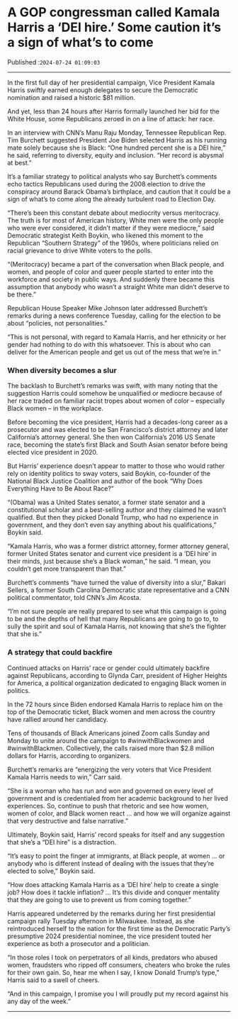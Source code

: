 # A GOP congressman called Kamala Harris a ‘DEI hire.’ Some caution it’s a sign of what’s to come

Published :`2024-07-24 01:09:03`

---

In the first full day of her presidential campaign, Vice President Kamala Harris swiftly earned enough delegates to secure the Democratic nomination and raised a historic $81 million.

And yet, less than 24 hours after Harris formally launched her bid for the White House, some Republicans zeroed in on a line of attack: her race.

In an interview with CNN’s Manu Raju Monday, Tennessee Republican Rep. Tim Burchett suggested President Joe Biden selected Harris as his running mate solely because she is Black: “One hundred percent she is a DEI hire,” he said, referring to diversity, equity and inclusion. “Her record is abysmal at best.”

It’s a familiar strategy to political analysts who say Burchett’s comments echo tactics Republicans used during the 2008 election to drive the conspiracy around Barack Obama’s birthplace, and caution that it could be a sign of what’s to come along the already turbulent road to Election Day.

“There’s been this constant debate about mediocrity versus meritocracy. The truth is for most of American history, White men were the only people who were ever considered, it didn’t matter if they were mediocre,” said Democratic strategist Keith Boykin, who likened this moment to the Republican “Southern Strategy” of the 1960s, where politicians relied on racial grievance to drive White voters to the polls.

“(Meritocracy) became a part of the conversation when Black people, and women, and people of color and queer people started to enter into the workforce and society in public ways. And suddenly there became this assumption that anybody who wasn’t a straight White man didn’t deserve to be there.”

Republican House Speaker Mike Johnson later addressed Burchett’s remarks during a news conference Tuesday, calling for the election to be about “policies, not personalities.”

“This is not personal, with regard to Kamala Harris, and her ethnicity or her gender had nothing to do with this whatsoever. This is about who can deliver for the American people and get us out of the mess that we’re in.”

### When diversity becomes a slur

The backlash to Burchett’s remarks was swift, with many noting that the suggestion Harris could somehow be unqualified or mediocre because of her race traded on familiar racist tropes about women of color – especially Black women – in the workplace.

Before becoming the vice president, Harris had a decades-long career as a prosecutor and was elected to be San Francisco’s district attorney and later California’s attorney general. She then won California’s 2016 US Senate race, becoming the state’s first Black and South Asian senator before being elected vice president in 2020.

But Harris’ experience doesn’t appear to matter to those who would rather rely on identity politics to sway voters, said Boykin, co-founder of the National Black Justice Coalition and author of the book “Why Does Everything Have to Be About Race?”

“(Obama) was a United States senator, a former state senator and a constitutional scholar and a best-selling author and they claimed he wasn’t qualified. But then they picked Donald Trump, who had no experience in government, and they don’t even say anything about his qualifications,” Boykin said.

“Kamala Harris, who was a former district attorney, former attorney general, former United States senator and current vice president is a ‘DEI hire’ in their minds, just because she’s a Black woman,” he said. “I mean, you couldn’t get more transparent than that.”

Burchett’s comments “have turned the value of diversity into a slur,” Bakari Sellers, a former South Carolina Democratic state representative and a CNN political commentator, told CNN’s Jim Acosta.

“I’m not sure people are really prepared to see what this campaign is going to be and the depths of hell that many Republicans are going to go to, to sully the spirit and soul of Kamala Harris, not knowing that she’s the fighter that she is.”

### A strategy that could backfire

Continued attacks on Harris’ race or gender could ultimately backfire against Republicans, according to Glynda Carr, president of Higher Heights for America, a political organization dedicated to engaging Black women in politics.

In the 72 hours since Biden endorsed Kamala Harris to replace him on the top of the Democratic ticket, Black women and men across the country have rallied around her candidacy.

Tens of thousands of Black Americans joined Zoom calls Sunday and Monday to unite around the campaign to #winwithBlackwomen and #winwithBlackmen. Collectively, the calls raised more than $2.8 million dollars for Harris, according to organizers.

Burchett’s remarks are “energizing the very voters that Vice President Kamala Harris needs to win,” Carr said.

“She is a woman who has run and won and governed on every level of government and is credentialed from her academic background to her lived experiences. So, continue to push that rhetoric and see how women, women of color, and Black women react … and how we will organize against that very destructive and false narrative.”

Ultimately, Boykin said, Harris’ record speaks for itself and any suggestion that she’s a “DEI hire” is a distraction.

“It’s easy to point the finger at immigrants, at Black people, at women … or anybody who is different instead of dealing with the issues that they’re elected to solve,” Boykin said.

“How does attacking Kamala Harris as a ‘DEI hire’ help to create a single job? How does it tackle inflation? … It’s this divide and conquer mentality that they are going to use to prevent us from coming together.”

Harris appeared undeterred by the remarks during her first presidential campaign rally Tuesday afternoon in Milwaukee. Instead, as she reintroduced herself to the nation for the first time as the Democratic Party’s presumptive 2024 presidential nominee, the vice president touted her experience as both a prosecutor and a politician.

“In those roles I took on perpetrators of all kinds, predators who abused women, fraudsters who ripped off consumers, cheaters who broke the rules for their own gain. So, hear me when I say, I know Donald Trump’s type,” Harris said to a swell of cheers.

“And in this campaign, I promise you I will proudly put my record against his any day of the week.”

---

